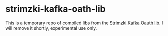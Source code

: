 # strimzki-kafka-oath-lib
This is a temporary repo of compiled libs from the <a href="https://github.com/strimzi/strimzi-kafka-oauth">Strimzki Kafka Oauth lib</a>. I will remove it shortly, experimental use only.
